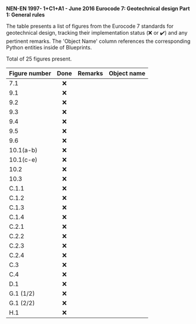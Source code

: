 **NEN-EN 1997- 1+C1+A1 - June 2016
Eurocode 7: Geotechnical design
Part 1: General rules**

The table presents a list of figures from the Eurocode 7 standards for geotechnical design, tracking their implementation status (:x: or :heavy_check_mark:) and any pertinent remarks. The 'Object Name' column references the corresponding Python entities inside of Blueprints.

Total of 25 figures present.

| Figure number | Done | Remarks | Object name |
|:--------------|:----:|:--------|:------------|
| 7.1           | :x:  |         |             |
| 9.1           | :x:  |         |             |
| 9.2           | :x:  |         |             |
| 9.3           | :x:  |         |             |
| 9.4           | :x:  |         |             |
| 9.5           | :x:  |         |             |
| 9.6           | :x:  |         |             |
| 10.1(a-b)     | :x:  |         |             |
| 10.1(c-e)     | :x:  |         |             |
| 10.2          | :x:  |         |             |
| 10.3          | :x:  |         |             |
| C.1.1         | :x:  |         |             |
| C.1.2         | :x:  |         |             |
| C.1.3         | :x:  |         |             |
| C.1.4         | :x:  |         |             |
| C.2.1         | :x:  |         |             |
| C.2.2         | :x:  |         |             |
| C.2.3         | :x:  |         |             |
| C.2.4         | :x:  |         |             |
| C.3           | :x:  |         |             |
| C.4           | :x:  |         |             |
| D.1           | :x:  |         |             |
| G.1 (1/2)     | :x:  |         |             |
| G.1 (2/2)     | :x:  |         |             |
| H.1           | :x:  |         |             |
